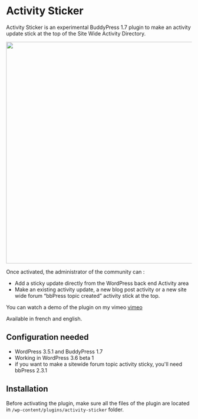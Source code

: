 Activity Sticker
================

Activity Sticker is an experimental BuddyPress 1.7 plugin to make an activity update stick at the top of the Site Wide Activity Directory.

<img src="http://i917.photobucket.com/albums/ad19/im4th/activity-sticky-editor_zps56bc6b30.png" width="600px">

Once activated, the administrator of the community can :

+ Add a sticky update directly from the WordPress back end Activity area
+ Make an existing activity update, a new blog post activity or a new site wide forum “bbPress topic created” activity stick at the top.

You can watch a demo of the plugin on my vimeo [vimeo](http://vimeo.com/imath/activity-sticker)

Available in french and english. 


Configuration needed
--------------------

+ WordPress 3.5.1 and BuddyPress 1.7
+ Working in WordPress 3.6 beta 1
+ if you want to make a sitewide forum topic activity sticky, you'll need bbPress 2.3.1

Installation
------------

Before activating the plugin, make sure all the files of the plugin are located in `/wp-content/plugins/activity-sticker` folder.